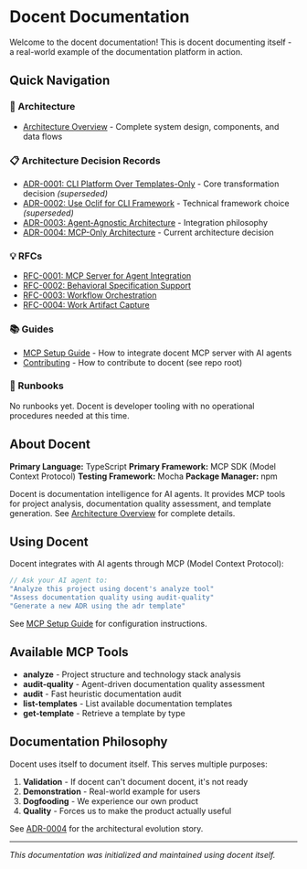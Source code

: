 # Docent Documentation

Welcome to the docent documentation! This is docent documenting itself - a real-world example of the documentation platform in action.

## Quick Navigation

### 📐 Architecture
- [Architecture Overview](./architecture/overview.md) - Complete system design, components, and data flows

### 📋 Architecture Decision Records
- [ADR-0001: CLI Platform Over Templates-Only](./adr/adr-0001-cli-platform-over-templates-only.md) - Core transformation decision *(superseded)*
- [ADR-0002: Use Oclif for CLI Framework](./adr/adr-0002-oclif-for-cli-framework.md) - Technical framework choice *(superseded)*
- [ADR-0003: Agent-Agnostic Architecture](./adr/adr-0003-agent-agnostic-architecture.md) - Integration philosophy
- [ADR-0004: MCP-Only Architecture](./adr/adr-0004-mcp-only-architecture.md) - Current architecture decision

### 💡 RFCs
- [RFC-0001: MCP Server for Agent Integration](./rfcs/rfc-0001-mcp-server-for-agent-integration.md)
- [RFC-0002: Behavioral Specification Support](./rfcs/rfc-0002-add-behavioral-specification-support-for-agent-driven-development.md)
- [RFC-0003: Workflow Orchestration](./rfcs/rfc-0003-workflow-orchestration-for-multi-agent-tasks.md)
- [RFC-0004: Work Artifact Capture](./rfcs/rfc-0004-work-artifact-capture-and-surfacing.md)

### 📚 Guides
- [MCP Setup Guide](./guides/mcp-setup.md) - How to integrate docent MCP server with AI agents
- [Contributing](../CONTRIBUTING.md) - How to contribute to docent (see repo root)

### 🔧 Runbooks
No runbooks yet. Docent is developer tooling with no operational procedures needed at this time.

## About Docent

**Primary Language:** TypeScript
**Primary Framework:** MCP SDK (Model Context Protocol)
**Testing Framework:** Mocha
**Package Manager:** npm

Docent is documentation intelligence for AI agents. It provides MCP tools for project analysis, documentation quality assessment, and template generation. See [Architecture Overview](./architecture/overview.md) for complete details.

## Using Docent

Docent integrates with AI agents through MCP (Model Context Protocol):

```typescript
// Ask your AI agent to:
"Analyze this project using docent's analyze tool"
"Assess documentation quality using audit-quality"
"Generate a new ADR using the adr template"
```

See [MCP Setup Guide](./guides/mcp-setup.md) for configuration instructions.

## Available MCP Tools

- **analyze** - Project structure and technology stack analysis
- **audit-quality** - Agent-driven documentation quality assessment
- **audit** - Fast heuristic documentation audit
- **list-templates** - List available documentation templates
- **get-template** - Retrieve a template by type

## Documentation Philosophy

Docent uses itself to document itself. This serves multiple purposes:

1. **Validation** - If docent can't document docent, it's not ready
2. **Demonstration** - Real-world example for users
3. **Dogfooding** - We experience our own product
4. **Quality** - Forces us to make the product actually useful

See [ADR-0004](./adr/adr-0004-mcp-only-architecture.md) for the architectural evolution story.

---

*This documentation was initialized and maintained using docent itself.*
